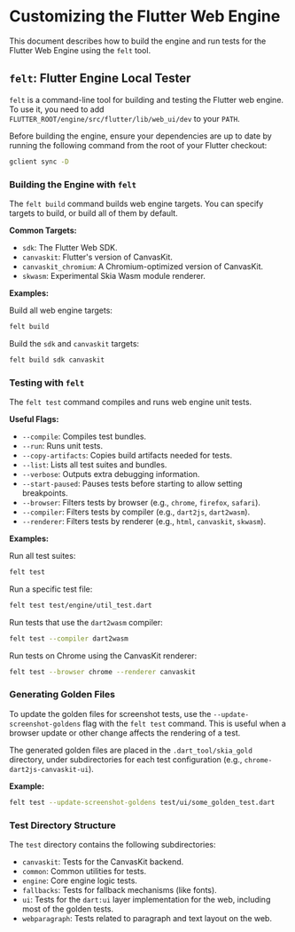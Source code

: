 # Customizing the Flutter Web Engine

This document describes how to build the engine and run tests for the Flutter Web Engine using the `felt` tool.

## `felt`: Flutter Engine Local Tester

`felt` is a command-line tool for building and testing the Flutter web engine. To use it, you need to add `FLUTTER_ROOT/engine/src/flutter/lib/web_ui/dev` to your `PATH`.

Before building the engine, ensure your dependencies are up to date by running the following command from the root of your Flutter checkout:

```bash
gclient sync -D
```

### Building the Engine with `felt`

The `felt build` command builds web engine targets. You can specify targets to build, or build all of them by default.

**Common Targets:**

*   `sdk`: The Flutter Web SDK.
*   `canvaskit`: Flutter's version of CanvasKit.
*   `canvaskit_chromium`: A Chromium-optimized version of CanvasKit.
*   `skwasm`: Experimental Skia Wasm module renderer.

**Examples:**

Build all web engine targets:

```bash
felt build
```

Build the `sdk` and `canvaskit` targets:

```bash
felt build sdk canvaskit
```

### Testing with `felt`

The `felt test` command compiles and runs web engine unit tests.

**Useful Flags:**

*   `--compile`: Compiles test bundles.
*   `--run`: Runs unit tests.
*   `--copy-artifacts`: Copies build artifacts needed for tests.
*   `--list`: Lists all test suites and bundles.
*   `--verbose`: Outputs extra debugging information.
*   `--start-paused`: Pauses tests before starting to allow setting breakpoints.
*   `--browser`: Filters tests by browser (e.g., `chrome`, `firefox`, `safari`).
*   `--compiler`: Filters tests by compiler (e.g., `dart2js`, `dart2wasm`).
*   `--renderer`: Filters tests by renderer (e.g., `html`, `canvaskit`, `skwasm`).

**Examples:**

Run all test suites:

```bash
felt test
```

Run a specific test file:

```bash
felt test test/engine/util_test.dart
```

Run tests that use the `dart2wasm` compiler:

```bash
felt test --compiler dart2wasm
```

Run tests on Chrome using the CanvasKit renderer:

```bash
felt test --browser chrome --renderer canvaskit
```

### Generating Golden Files

To update the golden files for screenshot tests, use the `--update-screenshot-goldens` flag with the `felt test` command. This is useful when a browser update or other change affects the rendering of a test.

The generated golden files are placed in the `.dart_tool/skia_gold` directory, under subdirectories for each test configuration (e.g., `chrome-dart2js-canvaskit-ui`).

**Example:**

```bash
felt test --update-screenshot-goldens test/ui/some_golden_test.dart
```

### Test Directory Structure

The `test` directory contains the following subdirectories:

*   `canvaskit`: Tests for the CanvasKit backend.
*   `common`: Common utilities for tests.
*   `engine`: Core engine logic tests.
*   `fallbacks`: Tests for fallback mechanisms (like fonts).
*   `ui`: Tests for the `dart:ui` layer implementation for the web, including most of the golden tests.
*   `webparagraph`: Tests related to paragraph and text layout on the web.
